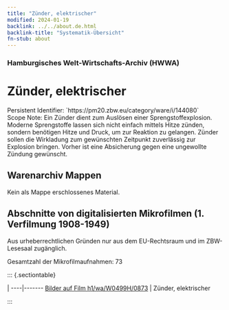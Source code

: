 ```yaml
---
title: "Zünder, elektrischer"
modified: 2024-01-19
backlink: ../../about.de.html
backlink-title: "Systematik-Übersicht"
fn-stub: about
---
```


### Hamburgisches Welt-Wirtschafts-Archiv (HWWA)

# Zünder, elektrischer

<div class="hint">Persistent Identifier: `https://pm20.zbw.eu/category/ware/i/144080`</div>

<div class="hint">
Scope Note: Ein Zünder dient zum Auslösen einer Sprengstoffexplosion. Moderne Sprengstoffe lassen sich nicht einfach mittels Hitze zünden, sondern benötigen Hitze und Druck, um zur Reaktion zu gelangen. Zünder sollen die Wirkladung zum gewünschten Zeitpunkt zuverlässig zur Explosion bringen. Vorher ist eine Absicherung gegen eine ungewollte Zündung gewünscht.
</div>





## Warenarchiv Mappen





Kein als Mappe erschlossenes Material.



<a id="filmsections" />

## Abschnitte von digitalisierten Mikrofilmen (1. Verfilmung 1908-1949)

<p>Aus urheberrechtlichen Gründen nur aus dem EU-Rechtsraum und im ZBW-Lesesaal zugänglich.</p>


<p>Gesamtzahl der Mikrofilmaufnahmen: 73</p>





::: {.sectiontable}

 | 
----|-------
<a class="btn" href="https://pm20.zbw.eu/film/h1/wa/W0499H/0873" rel="nofollow">Bilder auf Film h1/wa/W0499H/0873</a> | Zünder, elektrischer


:::

















